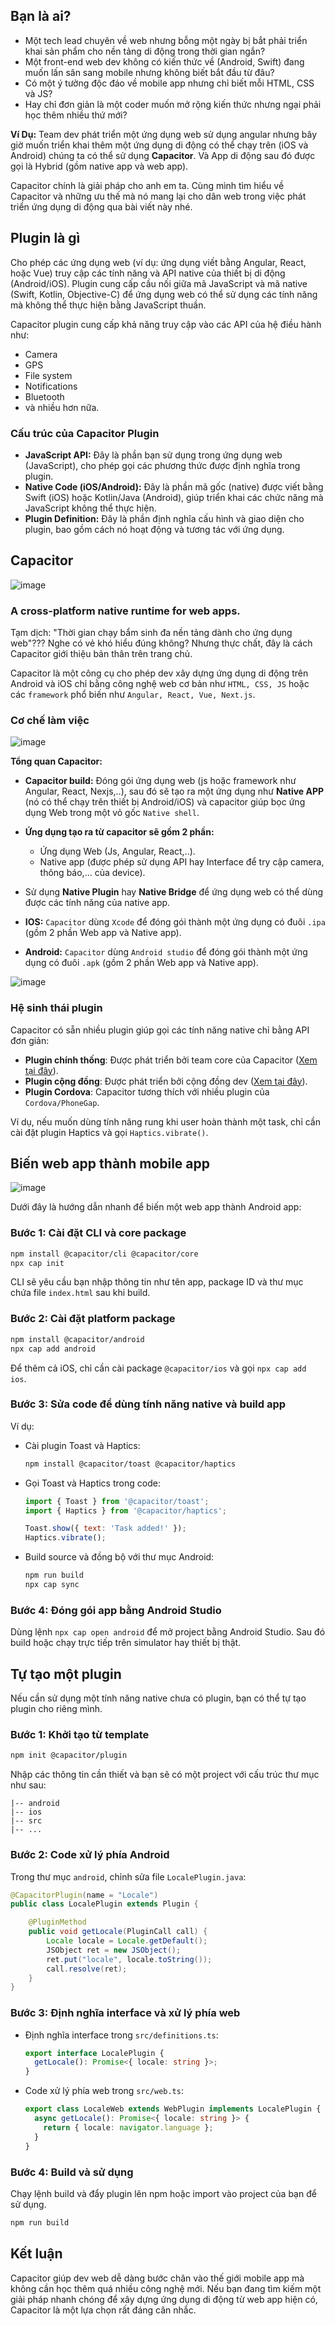 
## Bạn là ai?
- Một tech lead chuyên về web nhưng bỗng một ngày bị bắt phải triển khai sản phẩm cho nền tảng di động trong thời gian ngắn?
- Một front-end web dev không có kiến thức về (Android, Swift) đang muốn lấn sân sang mobile nhưng không biết bắt đầu từ đâu?
- Có một ý tưởng độc đáo về mobile app nhưng chỉ biết mỗi HTML, CSS và JS?
- Hay chỉ đơn giản là một coder muốn mở rộng kiến thức nhưng ngại phải học thêm nhiều thứ mới?

**Ví Dụ:** Team dev phát triển một ứng dụng web sử dụng angular nhưng bây giờ muốn triển khai thêm một ứng dụng di động có thể chạy trên (iOS và Android) chúng ta có thể sử dụng **Capacitor**. Và App di động sau đó được gọi là Hybrid (gồm native app và web app).

Capacitor chính là giải pháp cho anh em ta. Cùng mình tìm hiểu về Capacitor và những ưu thế mà nó mang lại cho dân web trong việc phát triển ứng dụng di động qua bài viết này nhé.

## Plugin là gì
Cho phép các ứng dụng web (ví dụ: ứng dụng viết bằng Angular, React, hoặc Vue) truy cập các tính năng và API native của thiết bị di động (Android/iOS). Plugin cung cấp cầu nối giữa mã JavaScript và mã native (Swift, Kotlin, Objective-C) để ứng dụng web có thể sử dụng các tính năng mà không thể thực hiện bằng JavaScript thuần.

Capacitor plugin cung cấp khả năng truy cập vào các API của hệ điều hành như:

- Camera
- GPS
- File system
- Notifications
- Bluetooth
- và nhiều hơn nữa.

### Cấu trúc của Capacitor Plugin

- **JavaScript API:** Đây là phần bạn sử dụng trong ứng dụng web (JavaScript), cho phép gọi các phương thức được định nghĩa trong plugin.
- **Native Code (iOS/Android):** Đây là phần mã gốc (native) được viết bằng Swift (iOS) hoặc Kotlin/Java (Android), giúp triển khai các chức năng mà JavaScript không thể thực hiện.
- **Plugin Definition:** Đây là phần định nghĩa cấu hình và giao diện cho plugin, bao gồm cách nó hoạt động và tương tác với ứng dụng.

## Capacitor

![image](https://github.com/user-attachments/assets/47f612a8-e8d5-49eb-89a0-9ee8747120ca)

### A cross-platform native runtime for web apps.
Tạm dịch: "Thời gian chạy bẩm sinh đa nền tảng dành cho ứng dụng web"??? Nghe có vẻ khó hiểu đúng không? Nhưng thực chất, đây là cách Capacitor giới thiệu bản thân trên trang chủ.

Capacitor là một công cụ cho phép dev xây dựng ứng dụng di động trên Android và iOS chỉ bằng công nghệ web cơ bản như `HTML, CSS, JS` hoặc các `framework` phổ biến như `Angular, React, Vue, Next.js`.

### Cơ chế làm việc

![image](https://github.com/user-attachments/assets/0a7415bd-ff26-44cf-8df4-e29c86e47aa2)

**Tổng quan Capacitor:**

- **Capacitor build:** Đóng gói ứng dụng web (js hoặc framework như Angular, React, Nexjs,..), sau đó sẽ tạo ra một ứng dụng như **Native APP** (nó có thể chạy trên thiết bị Android/iOS) và capacitor giúp bọc ứng dụng Web trong một vỏ gốc `Native shell`.
  
- **Ứng dụng tạo ra từ capacitor sẽ gồm 2 phần:**
  - Ứng dụng Web (Js, Angular, React,..).
  - Native app (được phép sử dụng API hay Interface để try cập camera, thông báo,... của device).
    
- Sử dụng **Native Plugin** hay **Native Bridge** để ứng dụng web có thể dùng được các tính năng của native app.

- **IOS:** `Capacitor` dùng `Xcode` để đóng gói thành một ứng dụng có đuôi `.ipa` (gồm 2 phần Web app và Native app).
  
- **Android:** `Capacitor` dùng `Android studio` để đóng gói thành một ứng dụng có đuôi `.apk` (gồm 2 phần Web app và Native app).

![image](https://github.com/user-attachments/assets/be9ab38f-43a6-4951-9cb1-ace010aa2e4a)


### Hệ sinh thái plugin
Capacitor có sẵn nhiều plugin giúp gọi các tính năng native chỉ bằng API đơn giản:
- **Plugin chính thống**: Được phát triển bởi team core của Capacitor ([Xem tại đây](https://capacitorjs.com/docs/apis)).
- **Plugin cộng đồng**: Được phát triển bởi cộng đồng dev ([Xem tại đây](https://github.com/capacitor-community)).
- **Plugin Cordova**: Capacitor tương thích với nhiều plugin của `Cordova/PhoneGap`.

Ví dụ, nếu muốn dùng tính năng rung khi user hoàn thành một task, chỉ cần cài đặt plugin Haptics và gọi `Haptics.vibrate()`.

## Biến web app thành mobile app

![image](https://github.com/user-attachments/assets/e66028f1-89b8-4c59-a1f1-059469d99653)

Dưới đây là hướng dẫn nhanh để biến một web app thành Android app:

### Bước 1: Cài đặt CLI và core package
```bash
npm install @capacitor/cli @capacitor/core
npx cap init
```
CLI sẽ yêu cầu bạn nhập thông tin như tên app, package ID và thư mục chứa file `index.html` sau khi build.

### Bước 2: Cài đặt platform package
```bash
npm install @capacitor/android
npx cap add android
```
Để thêm cả iOS, chỉ cần cài package `@capacitor/ios` và gọi `npx cap add ios`.

### Bước 3: Sửa code để dùng tính năng native và build app
Ví dụ:
- Cài plugin Toast và Haptics:
  ```bash
  npm install @capacitor/toast @capacitor/haptics
  ```
- Gọi Toast và Haptics trong code:
  ```javascript
  import { Toast } from '@capacitor/toast';
  import { Haptics } from '@capacitor/haptics';

  Toast.show({ text: 'Task added!' });
  Haptics.vibrate();
  ```
- Build source và đồng bộ với thư mục Android:
  ```bash
  npm run build
  npx cap sync
  ```

### Bước 4: Đóng gói app bằng Android Studio
Dùng lệnh `npx cap open android` để mở project bằng Android Studio. Sau đó build hoặc chạy trực tiếp trên simulator hay thiết bị thật.

## Tự tạo một plugin
Nếu cần sử dụng một tính năng native chưa có plugin, bạn có thể tự tạo plugin cho riêng mình.

### Bước 1: Khởi tạo từ template
```bash
npm init @capacitor/plugin
```
Nhập các thông tin cần thiết và bạn sẽ có một project với cấu trúc thư mục như sau:
```
|-- android
|-- ios
|-- src
|-- ...
```

### Bước 2: Code xử lý phía Android
Trong thư mục `android`, chỉnh sửa file `LocalePlugin.java`:
```java
@CapacitorPlugin(name = "Locale")
public class LocalePlugin extends Plugin {

    @PluginMethod
    public void getLocale(PluginCall call) {
        Locale locale = Locale.getDefault();
        JSObject ret = new JSObject();
        ret.put("locale", locale.toString());
        call.resolve(ret);
    }
}
```

### Bước 3: Định nghĩa interface và xử lý phía web
- Định nghĩa interface trong `src/definitions.ts`:
  ```typescript
  export interface LocalePlugin {
    getLocale(): Promise<{ locale: string }>;
  }
  ```
- Code xử lý phía web trong `src/web.ts`:
  ```typescript
  export class LocaleWeb extends WebPlugin implements LocalePlugin {
    async getLocale(): Promise<{ locale: string }> {
      return { locale: navigator.language };
    }
  }
  ```

### Bước 4: Build và sử dụng
Chạy lệnh build và đẩy plugin lên npm hoặc import vào project của bạn để sử dụng.
```bash
npm run build
```

## Kết luận
Capacitor giúp dev web dễ dàng bước chân vào thế giới mobile app mà không cần học thêm quá nhiều công nghệ mới. Nếu bạn đang tìm kiếm một giải pháp nhanh chóng để xây dựng ứng dụng di động từ web app hiện có, Capacitor là một lựa chọn rất đáng cân nhắc.

